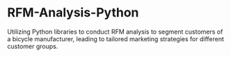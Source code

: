 # RFM-Analysis-Python
Utilizing Python libraries to conduct RFM analysis to segment customers of a bicycle manufacturer, leading to tailored marketing strategies for different customer groups.
